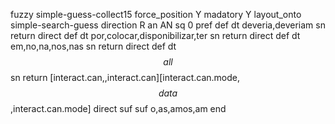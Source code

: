 fuzzy simple-guess-collect15
   force_position Y
   madatory Y
   layout_onto simple-search-guess
   direction R
   an AN
   sq 0
   pref 
   def 
    dt deveria,deveriam
    sn 
    return 
    direct 
   def 
    dt por,colocar,disponibilizar,ter
    sn 
    return 
    direct 
   def 
    dt em,no,na,nos,nas
    sn 
    return 
    direct 
   def 
    dt $$all$$
    sn 
    return [interact.can,,interact.can][interact.can.mode,$$data$$,interact.can.mode]
    direct 
   suf 
   suf o,as,amos,am
end
